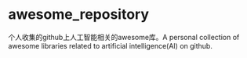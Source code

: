 # awesome_repository
个人收集的github上人工智能相关的awesome库。A personal collection of awesome libraries related to artificial intelligence(AI) on github.
